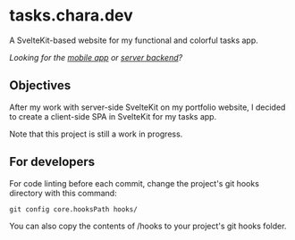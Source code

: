 # tasks.chara.dev

A SvelteKit-based website for my functional and colorful tasks app.

_Looking for the [mobile app](https://github.com/19lmyers/tasks-kmm)
or [server backend](https://github.com/19lmyers/tasks-backend)?_

## Objectives

After my work with server-side SvelteKit on my portfolio website, I decided to create a client-side SPA in SvelteKit for
my tasks app.

Note that this project is still a work in progress.

## For developers

For code linting before each commit, change the project's git hooks directory with this command:

```shell
git config core.hooksPath hooks/
```

You can also copy the contents of /hooks to your project's git hooks folder.
